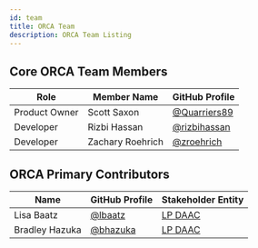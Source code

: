 ```yaml
---
id: team
title: ORCA Team
description: ORCA Team Listing
---
```

## Core ORCA Team Members

| Role           | Member Name    | GitHub Profile                                 |
|----------------|----------------|------------------------------------------------|
| Product Owner  | Scott Saxon    | [@Quarriers89](https://github.com/Quarriers89) |
| Developer      | Rizbi Hassan   | [@rizbihassan](https://github.com/rizbihassan) |
| Developer      | Zachary Roehrich   | [@zroehrich](https://github.com/zroehrich) |


## ORCA Primary Contributors

| Name              | GitHub Profile                                 | Stakeholder Entity                             |
| ----------------- | ---------------------------------------------- | ---------------------------------------------- |
| Lisa Baatz        | [@lbaatz](https://github.com/lbaatz)           | [LP DAAC](https://lpdaac.usgs.gov)             |
| Bradley Hazuka    | [@bhazuka](https://github.com/bhazuka)         | [LP DAAC](https://lpdaac.usgs.gov)             |
